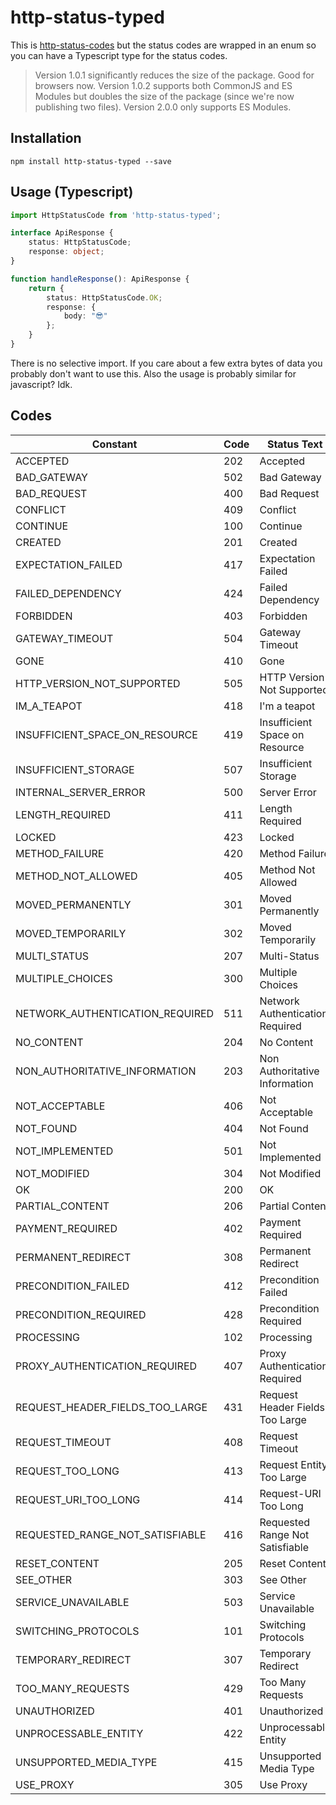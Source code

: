# http-status-typed

This is [http-status-codes](https://github.com/prettymuchbryce/http-status-codes/blob/master/README.md) but the status codes are wrapped in an enum so you can have a Typescript type for the status codes.

> Version 1.0.1 significantly reduces the size of the package. Good for browsers now.
> Version 1.0.2 supports both CommonJS and ES Modules but doubles the size of the package (since we're now publishing two files).
> Version 2.0.0 only supports ES Modules.

## Installation

```console
npm install http-status-typed --save
```

## Usage (Typescript)

```typescript
import HttpStatusCode from 'http-status-typed';

interface ApiResponse {
    status: HttpStatusCode;
    response: object;
}

function handleResponse(): ApiResponse {
    return {
        status: HttpStatusCode.OK;
        response: {
            body: "😎"
        };
    }
}

```

There is no selective import. If you care about a few extra bytes of data you probably don't want to use this. Also the usage is probably similar for javascript? Idk.

## Codes

| Constant                        | Code | Status Text                     |
| ------------------------------- | ---- | ------------------------------- |
| ACCEPTED                        | 202  | Accepted                        |
| BAD_GATEWAY                     | 502  | Bad Gateway                     |
| BAD_REQUEST                     | 400  | Bad Request                     |
| CONFLICT                        | 409  | Conflict                        |
| CONTINUE                        | 100  | Continue                        |
| CREATED                         | 201  | Created                         |
| EXPECTATION_FAILED              | 417  | Expectation Failed              |
| FAILED_DEPENDENCY               | 424  | Failed Dependency               |
| FORBIDDEN                       | 403  | Forbidden                       |
| GATEWAY_TIMEOUT                 | 504  | Gateway Timeout                 |
| GONE                            | 410  | Gone                            |
| HTTP_VERSION_NOT_SUPPORTED      | 505  | HTTP Version Not Supported      |
| IM_A_TEAPOT                     | 418  | I'm a teapot                    |
| INSUFFICIENT_SPACE_ON_RESOURCE  | 419  | Insufficient Space on Resource  |
| INSUFFICIENT_STORAGE            | 507  | Insufficient Storage            |
| INTERNAL_SERVER_ERROR           | 500  | Server Error                    |
| LENGTH_REQUIRED                 | 411  | Length Required                 |
| LOCKED                          | 423  | Locked                          |
| METHOD_FAILURE                  | 420  | Method Failure                  |
| METHOD_NOT_ALLOWED              | 405  | Method Not Allowed              |
| MOVED_PERMANENTLY               | 301  | Moved Permanently               |
| MOVED_TEMPORARILY               | 302  | Moved Temporarily               |
| MULTI_STATUS                    | 207  | Multi-Status                    |
| MULTIPLE_CHOICES                | 300  | Multiple Choices                |
| NETWORK_AUTHENTICATION_REQUIRED | 511  | Network Authentication Required |
| NO_CONTENT                      | 204  | No Content                      |
| NON_AUTHORITATIVE_INFORMATION   | 203  | Non Authoritative Information   |
| NOT_ACCEPTABLE                  | 406  | Not Acceptable                  |
| NOT_FOUND                       | 404  | Not Found                       |
| NOT_IMPLEMENTED                 | 501  | Not Implemented                 |
| NOT_MODIFIED                    | 304  | Not Modified                    |
| OK                              | 200  | OK                              |
| PARTIAL_CONTENT                 | 206  | Partial Content                 |
| PAYMENT_REQUIRED                | 402  | Payment Required                |
| PERMANENT_REDIRECT              | 308  | Permanent Redirect              |
| PRECONDITION_FAILED             | 412  | Precondition Failed             |
| PRECONDITION_REQUIRED           | 428  | Precondition Required           |
| PROCESSING                      | 102  | Processing                      |
| PROXY_AUTHENTICATION_REQUIRED   | 407  | Proxy Authentication Required   |
| REQUEST_HEADER_FIELDS_TOO_LARGE | 431  | Request Header Fields Too Large |
| REQUEST_TIMEOUT                 | 408  | Request Timeout                 |
| REQUEST_TOO_LONG                | 413  | Request Entity Too Large        |
| REQUEST_URI_TOO_LONG            | 414  | Request-URI Too Long            |
| REQUESTED_RANGE_NOT_SATISFIABLE | 416  | Requested Range Not Satisfiable |
| RESET_CONTENT                   | 205  | Reset Content                   |
| SEE_OTHER                       | 303  | See Other                       |
| SERVICE_UNAVAILABLE             | 503  | Service Unavailable             |
| SWITCHING_PROTOCOLS             | 101  | Switching Protocols             |
| TEMPORARY_REDIRECT              | 307  | Temporary Redirect              |
| TOO_MANY_REQUESTS               | 429  | Too Many Requests               |
| UNAUTHORIZED                    | 401  | Unauthorized                    |
| UNPROCESSABLE_ENTITY            | 422  | Unprocessable Entity            |
| UNSUPPORTED_MEDIA_TYPE          | 415  | Unsupported Media Type          |
| USE_PROXY                       | 305  | Use Proxy                       |
